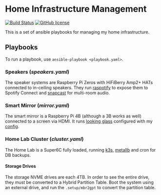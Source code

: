 # Home Infrastructure Management

[![Build Status](https://github.com/nrwiersma/infra/actions/workflows/tests.yml/badge.svg)](https://github.com/nrwiersma/infra/actions)
[![GitHub license](https://img.shields.io/badge/license-MIT-blue.svg)](https://raw.githubusercontent.com/hamba/avro/master/LICENSE)

This is a set of ansible playbooks for managing my home infrastructure.

## Playbooks

To run a playbook, use `ansible-playbook <playbook.yaml>`.

### Speakers (*speakers.yaml*)

The speaker systems are Raspberry Pi Zeros with HiFiBerry Amp2+ HATs connected to
in-ceiling speakers. They run [raspotify](https://github.com/dtcooper/raspotify) to
expose them to Spotify Connect and [snapcast](https://github.com/badaix/snapcast) for
multi-room audio.

### Smart Mirror (*mirror.yaml*)

The smart mirror is a Raspberry Pi 4B (although a 3B works as well) connected to a
screen via HDMI. It runs [looking glass](https://github.com/glasslabs/looking-glass)
configured with my [config](https://github.com/nrwiersma/looking-glass-config).

### Home Lab Cluster (*cluster.yaml*)

The Home Lab is a Super6C fully loaded, running [k3s](https://k3s.io/), 
[metallb](https://metallb.universe.tf/) and cron for DB backups.

#### Storage Drives

The storage NVME drives are each 4TB. In order to see the entire drive, they must be converted to a Hybrid Partition Table.
Boot the system using an external drive, and run the `.setup/mbr2gpt` to convert the partition table.
